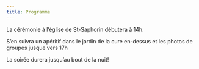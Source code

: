 ```yaml
---
title: Programme
---
```


La cérémonie à l’église de St-Saphorin débutera à 14h.

S’en suivra un apéritif dans le jardin de la cure en-dessus et les photos de groupes jusque vers 17h

La soirée durera jusqu’au bout de la nuit!
